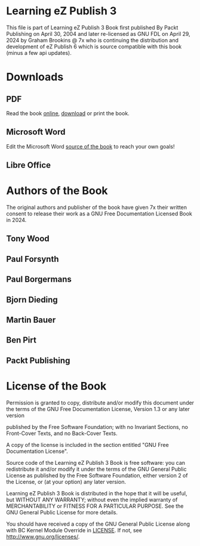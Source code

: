# Learning eZ Publish 3

This file is part of Learning eZ Publish 3 Book first published By Packt Publishing on April 30, 2004 and later re-licensed as GNU FDL on April 29, 2024 by Graham Brookins @ 7x who is continuing the distribution and development of eZ Publish 6 which is source compatible with this book (minus a few api updates).

# Downloads

## PDF

Read the book [online](https://raw.githubusercontent.com/se7enxweb/Book-Learning-eZPublish-3/main/Book-Learning-eZ-Publish-3.pdf), [download](https://raw.githubusercontent.com/se7enxweb/Book-Learning-eZPublish-3/main/Book-Learning-eZ-Publish-3.pdf) or print the book.

## Microsoft Word

Edit the Microsoft Word [source of the book](https://raw.githubusercontent.com/se7enxweb/Book-Learning-eZPublish-3/main/Book-Source-v000-Learning-eZ-Publish-3.docx) to reach your own goals!

## Libre Office


# Authors of the Book

The original authors and publisher of the book have given 7x their written consent to release their work as a GNU Free Documentation Licensed Book in 2024.

## Tony Wood
## Paul Forsynth
## Paul Borgermans
## Bjorn Dieding
## Martin Bauer
## Ben Pirt
## Packt Publishing

# License of the Book

Permission is granted to copy, distribute and/or modify this document under the terms of the GNU Free Documentation License, Version 1.3 or any later version 

published by the Free Software Foundation; with no Invariant Sections, no Front-Cover Texts, and no Back-Cover Texts.

A copy of the license is included in the section entitled "GNU Free Documentation License".

Source code of the Learning eZ Publish 3 Book is free software: you can redistribute it and/or modify
it under the terms of the GNU General Public License as published by
the Free Software Foundation, either version 2 of the License, or
(at your option) any later version.

Learning eZ Publish 3 Book is distributed in the hope that it will be useful,
but WITHOUT ANY WARRANTY; without even the implied warranty of
MERCHANTABILITY or FITNESS FOR A PARTICULAR PURPOSE.  See the
GNU General Public License for more details.

You should have received a copy of the GNU General Public License
along with BC Kernel Module Override in [LICENSE](LICENSE.md).
If not, see <http://www.gnu.org/licenses/>.
